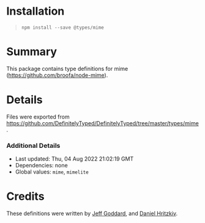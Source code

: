 # Installation

> `npm install --save @types/mime`

# Summary

This package contains type definitions for mime (https://github.com/broofa/node-mime).

# Details

Files were exported from https://github.com/DefinitelyTyped/DefinitelyTyped/tree/master/types/mime.

### Additional Details

- Last updated: Thu, 04 Aug 2022 21:02:19 GMT
- Dependencies: none
- Global values: `mime`, `mimelite`

# Credits

These definitions were written by [Jeff Goddard](https://github.com/jedigo), and [Daniel Hritzkiv](https://github.com/dhritzkiv).
